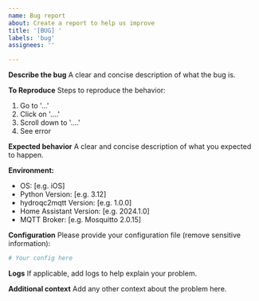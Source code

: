 ```yaml
---
name: Bug report
about: Create a report to help us improve
title: '[BUG] '
labels: 'bug'
assignees: ''

---
```


**Describe the bug**
A clear and concise description of what the bug is.

**To Reproduce**
Steps to reproduce the behavior:
1. Go to '...'
2. Click on '....'
3. Scroll down to '....'
4. See error

**Expected behavior**
A clear and concise description of what you expected to happen.

**Environment:**
 - OS: [e.g. iOS]
 - Python Version: [e.g. 3.12]
 - hydroqc2mqtt Version: [e.g. 1.0.0]
 - Home Assistant Version: [e.g. 2024.1.0]
 - MQTT Broker: [e.g. Mosquitto 2.0.15]

**Configuration**
Please provide your configuration file (remove sensitive information):
```yaml
# Your config here
```

**Logs**
If applicable, add logs to help explain your problem.

**Additional context**
Add any other context about the problem here. 